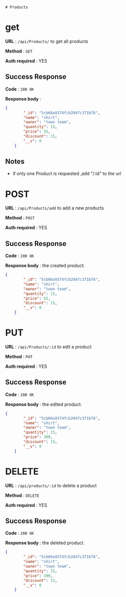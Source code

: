     # Products

# get

**URL** : `/api/Products/` to get all products

**Method** : `GET`

**Auth required** : YES

## Success Response

**Code** : `200 OK`

**Response body** :

```json
{
        "_id": "5cb66a9374fcb2047c371b76",
        "name": "shirt",
        "owner": "town team",
        "quantity": 15,
        "price": 55,
        "discount": 15,
        "__v": 0
    }
```


## Notes

* if only one Product is requested ,add "/:id" to the url



# POST 

**URL** : `/api/Products/add` to add a new products

**Method** : `POST`

**Auth required** : YES

## Success Response

**Code** : `200 OK`

**Response body** :
the created product.

```json
{
        "_id": "5cb66a9374fcb2047c371b76",
        "name": "shirt",
        "owner": "town team",
        "quantity": 15,
        "price": 55,
        "discount": 15,
        "__v": 0
    }
```
# PUT 

**URL** : `/api/Products/:id` to edit a product

**Method** : `PUT`

**Auth required** : YES

## Success Response

**Code** : `200 OK`

**Response body** :
the edited product.

```json
{
        "_id": "5cb66a9374fcb2047c371b76",
        "name": "shirt",
        "owner": "town team",
        "quantity": 15,
        "price": 300,
        "discount": 15,
        "__v": 0
    }
```

# DELETE 

**URL** : `/api/products/:id` to delete a product

**Method** : `DELETE`

**Auth required** : YES

## Success Response

**Code** : `200 OK`

**Response body** :
the deleted product.

```json
{
        "_id": "5cb66a9374fcb2047c371b76",
        "name": "shirt",
        "owner": "town team",
        "quantity": 15,
        "price": 300,
        "discount": 15,
        "__v": 0
    }
```










